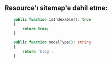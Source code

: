 ## Resource'ı sitemap'e dahil etme:
```php
    public function isIndexable(): true
    {
        return true;
    }
    
    public function modelType(): string
    {
        return 'blog';
    }
```
